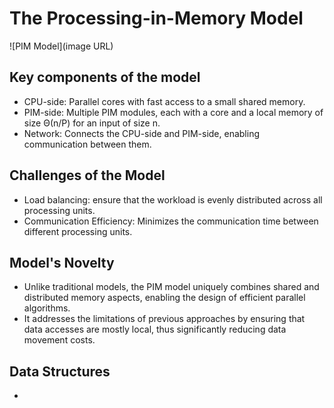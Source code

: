 # The Processing-in-Memory Model
![PIM Model](image URL)
## Key components of the model
* CPU-side: Parallel cores with fast access to a small shared memory.
* PIM-side: Multiple PIM modules, each with a core and a local memory of size Θ(n/P) for an input of size n.
* Network: Connects the CPU-side and PIM-side, enabling communication between them.

## Challenges of the Model
* Load balancing: ensure that the workload is evenly distributed across all processing units.
* Communication Efficiency: Minimizes the communication time between different processing units.

## Model's Novelty
* Unlike traditional models, the PIM model uniquely combines shared and distributed memory aspects, enabling the design of efficient parallel algorithms.
* It addresses the limitations of previous approaches by ensuring that data accesses are mostly local, thus significantly reducing data movement costs.

## Data Structures
* 
